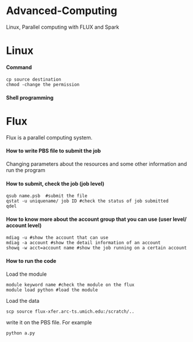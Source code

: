 # Advanced-Computing
Linux, Parallel computing with FLUX and Spark

# Linux 
#### Command
```
cp source destination
chmod -change the permission
```

#### Shell programming


# Flux
Flux is a parallel computing system. 

#### How to write PBS file to submit the job 
Changing parameters about the resources and some other information and run the program

#### How to submit, check the job (job level)
```
qsub name.psb  #submit the file
qstat -u uniquename/ job ID #check the status of job submitted
qdel
```

#### How to know more about the account group that you can use (user level/ account level)
```
mdiag -u #show the account that can use
mdiag -a account #show the detail information of an account
showq -w acct=account name #show the job running on a certain account
```

#### How to run the code
Load the module
```
module keyword name #check the module on the flux
module load python #load the module
```
Load the data
```
scp source flux-xfer.arc-ts.umich.edu:/scratch/..
```

write it on the PBS file. For example
```
python a.py
```

